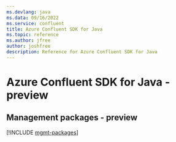 ```yaml
---
ms.devlang: java
ms.data: 09/16/2022
ms.service: confluent
title: Azure Confluent SDK for Java
ms.topic: reference
ms.author: jfree
author: joshfree
description: Reference for Azure Confluent SDK for Java
---
```

# Azure Confluent SDK for Java - preview

## Management packages - preview
[!INCLUDE [mgmt-packages](confluent-mgmt-index.md)]